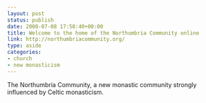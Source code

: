 ```yaml
---
layout: post
status: publish
date: 2008-07-08 17:58:40+00:00
title: Welcome to the home of the Northumbria Community online
link: http://northumbriacommunity.org/
type: aside
categories:
- church
- new monasticism
---
```


The Northumbria Community, a new monastic community strongly influenced by Celtic monasticism.
